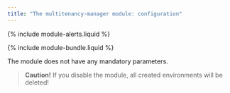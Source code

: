 ```yaml
---
title: "The multitenancy-manager module: configuration"
---
```


{% include module-alerts.liquid %}

{% include module-bundle.liquid %}

The module does not have any mandatory parameters.

> **Caution!** If you disable the module, all created environments will be deleted!
